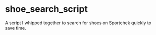 # shoe_search_script
A script I whipped together to search for shoes on Sportchek quickly to save time.

